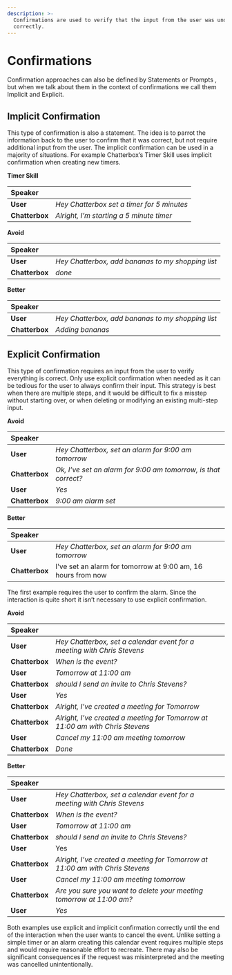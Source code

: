 ```yaml
---
description: >-
  Confirmations are used to verify that the input from the user was understood
  correctly.
---
```


# Confirmations

Confirmation approaches can also be defined by Statements or Prompts , but when we talk about them in the context of confirmations we call them Implicit and Explicit.

## Implicit Confirmation

This type of confirmation is also a statement. The idea is to parrot the information back to the user to confirm that it was correct, but not require additional input from the user. The implicit confirmation can be used in a majority of situations. For example Chatterbox’s Timer Skill uses implicit confirmation when creating new timers.

**Timer Skill**

| Speaker |  |
| :--- | :--- |
| **User** | _Hey Chatterbox set a timer for 5 minutes_ |
| **Chatterbox** | _Alright, I’m starting a 5 minute timer_ |

**Avoid**

| Speaker |  |
| :--- | :--- |
| **User** | _Hey Chatterbox, add bananas to my shopping list_ |
| **Chatterbox** | _done_ |

**Better**

| Speaker |  |
| :--- | :--- |
| **User** | _Hey Chatterbox, add bananas to my shopping list_ |
| **Chatterbox** | _Adding bananas_ |

## Explicit Confirmation

This type of confirmation requires an input from the user to verify everything is correct. Only use explicit confirmation when needed as it can be tedious for the user to always confirm their input. This strategy is best when there are multiple steps, and it would be difficult to fix a misstep without starting over, or when deleting or modifying an existing multi-step input.

**Avoid**

| **Speaker** |  |
| :--- | :--- |
| **User** | _Hey Chatterbox, set an alarm for 9:00 am tomorrow_ |
| **Chatterbox** | _Ok, I’ve set an alarm for 9:00 am tomorrow, is that correct?_ |
| **User** | _Yes_ |
| **Chatterbox** | _9:00 am alarm set_ |

**Better**

| Speaker |  |  |
| :--- | :--- | :--- |
| **User** | _Hey Chatterbox, set an alarm for 9:00 am tomorrow_ |  |
| **Chatterbox** | I've set an alarm for tomorrow at 9:00 am, 16 hours from now |  |

The first example requires the user to confirm the alarm. Since the interaction is quite short it isn’t necessary to use explicit confirmation.

**Avoid**

| **Speaker** |  |
| :--- | :--- |
| **User** | _Hey Chatterbox, set a calendar event for a meeting with Chris Stevens_ |
| **Chatterbox** | _When is the event?_ |
| **User** | _Tomorrow at 11:00 am_ |
| **Chatterbox** | _should I send an invite to Chris Stevens?_ |
| **User** | _Yes_ |
| **Chatterbox** | _Alright, I've created a meeting for Tomorrow_ |
| **Chatterbox** | _Alright, I’ve created a meeting for Tomorrow at 11:00 am with Chris Stevens_ |
| **User** | _Cancel my 11:00 am meeting tomorrow_ |
| **Chatterbox** | _Done_ |

**Better**

| Speaker |  |
| :--- | :--- |
| **User** | _Hey Chatterbox, set a calendar event for a meeting with Chris Stevens_ |
| **Chatterbox** | _When is the event?_ |
| **User** | _Tomorrow at 11:00 am_ |
| **Chatterbox** | _should I send an invite to Chris Stevens?_ |
| **User** | Yes |
| **Chatterbox** | _Alright, I’ve created a meeting for Tomorrow at 11:00 am with Chris Stevens_ |
| **User** | _Cancel my 11:00 am meeting tomorrow_ |
| **Chatterbox** | _Are you sure you want to delete your meeting tomorrow at 11:00 am?_ |
| **User** | _Yes_ |

Both examples use explicit and implicit confirmation correctly until the end of the interaction when the user wants to cancel the event. Unlike setting a simple timer or an alarm creating this calendar event requires multiple steps and would require reasonable effort to recreate. There may also be significant consequences if the request was misinterpreted and the meeting was cancelled unintentionally.

